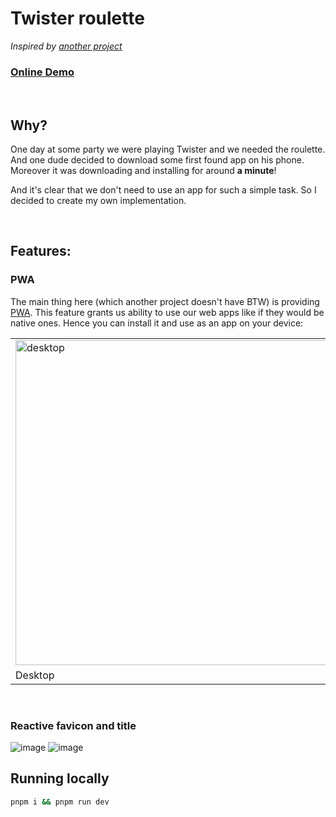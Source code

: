 # Twister roulette

*Inspired by [another project](https://twister-roulette.com/en)*

### [Online Demo](https://dominux.github.io/twister-roulette)

</br>

## Why?

One day at some party we were playing Twister and we needed the roulette. And one dude decided to download some first found app on his phone. Moreover it was downloading and installing for around __a minute__!

And it's clear that we don't need to use an app for such a simple task. So I decided to create my own implementation.

</br>

## Features:

### PWA

The main thing here (which another project doesn't have BTW) is providing [PWA](https://web.dev/progressive-web-apps/). This feature grants us ability to  use our web apps like if they would be native ones. Hence you can install it and use as an app on your device:

<table>
  <tr>
    <td> <img src="https://user-images.githubusercontent.com/55978340/197781056-1c5d5346-5034-492d-9cfe-518c2e3ca86b.png"  alt="desktop" width="520px"</td>
    <td><img src="https://user-images.githubusercontent.com/55978340/197779047-7fc9a6d9-b970-4a9b-9c08-56afb803c165.png" alt="mobile" width="360px"></td>
   </tr> 
   <tr>
      <td>Desktop</td>
      <td>Mobile</td>
  </tr>
</table>

</br>

### Reactive favicon and title

![image](https://user-images.githubusercontent.com/55978340/200113520-7c540d8c-2168-4579-b8e1-ccf190abf6ae.png)
![image](https://user-images.githubusercontent.com/55978340/200113508-b7434ac2-5327-4e32-b297-b4b838a1843d.png)


## Running locally

```sh
pnpm i && pnpm run dev
```
